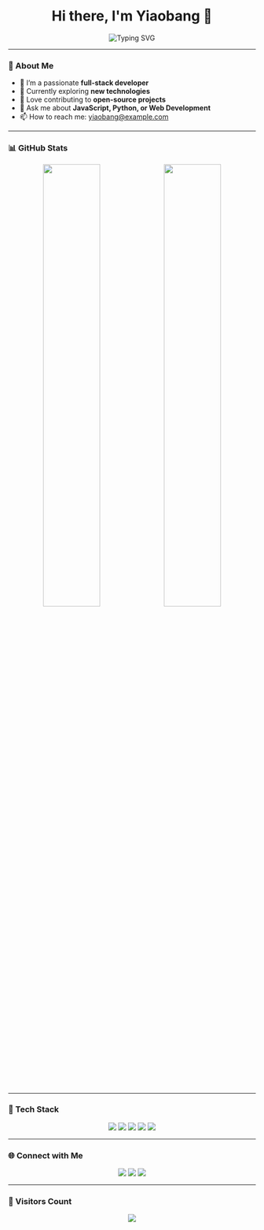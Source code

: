 <h1 align="center">Hi there, I'm Yiaobang 👋</h1>

<p align="center">
  <img src="https://readme-typing-svg.herokuapp.com?font=Fira+Code&pause=1000&color=F75C7E&center=true&vCenter=true&width=435&lines=Full-stack+developer;Open-source+enthusiast;Always+learning+new+things" alt="Typing SVG" />
</p>

---

### 🌟 About Me
- 🚀 I’m a passionate **full-stack developer**
- 🌱 Currently exploring **new technologies**
- 🎯 Love contributing to **open-source projects**
- 💬 Ask me about **JavaScript, Python, or Web Development**
- 📫 How to reach me: [yiaobang@example.com](mailto:yiaobang@example.com)

---

### 📊 GitHub Stats  
<p align="center">
  <img width="48%" src="https://github-readme-stats.vercel.app/api?username=yiaobang&show_icons=true&theme=tokyonight" />
  <img width="48%" src="https://github-readme-stats.vercel.app/api/top-langs/?username=yiaobang&layout=compact&langs_count=6&theme=tokyonight" />
</p>

---

### 🚀 Tech Stack  
<p align="center">
  <img src="https://img.shields.io/badge/JavaScript-F7DF1E?style=for-the-badge&logo=javascript&logoColor=black" />
  <img src="https://img.shields.io/badge/Python-3776AB?style=for-the-badge&logo=python&logoColor=white" />
  <img src="https://img.shields.io/badge/React-61DAFB?style=for-the-badge&logo=react&logoColor=black" />
  <img src="https://img.shields.io/badge/Node.js-339933?style=for-the-badge&logo=nodedotjs&logoColor=white" />
  <img src="https://img.shields.io/badge/Git-F05032?style=for-the-badge&logo=git&logoColor=white" />
</p>

---

### 🌐 Connect with Me  
<p align="center">
  <a href="https://twitter.com/yourusername"><img src="https://img.shields.io/badge/Twitter-1DA1F2?style=for-the-badge&logo=twitter&logoColor=white" /></a>
  <a href="https://linkedin.com/in/yourusername"><img src="https://img.shields.io/badge/LinkedIn-0077B5?style=for-the-badge&logo=linkedin&logoColor=white" /></a>
  <a href="https://yourwebsite.com"><img src="https://img.shields.io/badge/Portfolio-FF5722?style=for-the-badge&logo=Firefox&logoColor=white" /></a>
</p>

---

### 🎉 Visitors Count  
<p align="center">
  <img src="https://komarev.com/ghpvc/?username=yiaobang&label=Visitors&color=blue&style=plastic" />
</p>
